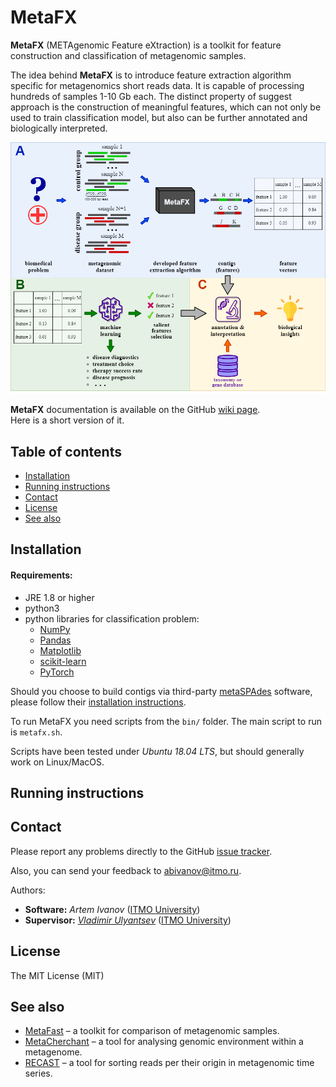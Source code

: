 # MetaFX

**MetaFX** (METAgenomic Feature eXtraction) is a toolkit for feature construction and classification of metagenomic samples.

The idea behind **MetaFX** is to introduce feature extraction algorithm specific for metagenomics short reads data. It is capable of processing hundreds of samples 1-10 Gb each. The distinct property of suggest approach is the construction of meaningful features, which can not only be used to train classification model, but also can be further annotated and biologically interpreted.

![idea](./img/idea.png)

**MetaFX** documentation is available on the GitHub [wiki page](https://github.com/ivartb/metafx/wiki).<br/>
Here is a short version of it.

## Table of contents
<!--ts-->
  * [Installation](#installation)
  * [Running instructions](#running-instructions)
  * [Contact](#contact)
  * [License](#license)
  * [See also](#see-also)
<!--te-->

## Installation

#### Requirements:
* JRE 1.8 or higher
* python3
* python libraries for classification problem:
    * [NumPy](https://numpy.org/)
    * [Pandas](https://pandas.pydata.org/)
    * [Matplotlib](https://matplotlib.org/)
    * [scikit-learn](https://scikit-learn.org/stable/index.html)
    * [PyTorch](https://pytorch.org/)

Should you choose to build contigs via third-party [metaSPAdes](https://cab.spbu.ru/software/meta-spades/) software, please follow their [installation instructions](https://github.com/ablab/spades#sec2).

To run MetaFX you need scripts from the `bin/` folder. The main script to run is `metafx.sh`.

Scripts have been tested under *Ubuntu 18.04 LTS*, but should generally work on Linux/MacOS.

## Running instructions

## Contact

Please report any problems directly to the GitHub [issue tracker](https://github.com/ivartb/metafx/issues).

Also, you can send your feedback to [abivanov@itmo.ru](mailto:abivanov@itmo.ru).

Authors:
* **Software:** *Artem Ivanov* ([ITMO University](http://en.itmo.ru/en/))
* **Supervisor:** [*Vladimir Ulyantsev*](https://ulyantsev.com) ([ITMO University](http://en.itmo.ru/en/))


## License

The MIT License (MIT)


## See also

* [MetaFast](https://github.com/ctlab/metafast/) – a toolkit for comparison of metagenomic samples.
* [MetaCherchant](https://github.com/ctlab/metacherchant) – a tool for analysing genomic environment within a metagenome.
* [RECAST](https://github.com/ctlab/recast) – a tool for sorting reads per their origin in metagenomic time series.